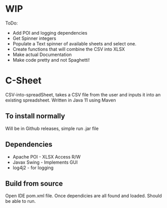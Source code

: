 # WIP

ToDo:

* Add POI and logging dependencies
* Get Spinner integers
* Populate a Text spinner of available sheets and select one.
* Create functions that will combine the CSV into XLSX 
* Make actual Documentation
* Make code pretty and not Spaghetti!


# C-Sheet
CSV-into-spreadSheet, takes a CSV file from the user and inputs it into an existing spreadsheet. Written in Java 11 using Maven

## To install normally

Will be in Github releases, simple run .jar file

## Dependencies

* Apache POI - XLSX Access R/W
* Javax Swing - Implements GUI
* log4j2 - for logging


## Build from source

Open IDE pom.xml file. Once dependicies are all found and loaded. Should be able to run.
